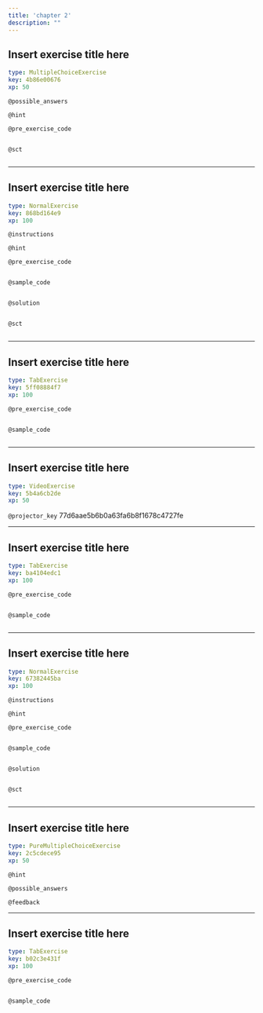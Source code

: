 ```yaml
---
title: 'chapter 2'
description: ""
---
```


## Insert exercise title here

```yaml
type: MultipleChoiceExercise
key: 4b86e00676
xp: 50
```



`@possible_answers`


`@hint`


`@pre_exercise_code`
```{python}

```

`@sct`
```{python}

```

---

## Insert exercise title here

```yaml
type: NormalExercise
key: 868bd164e9
xp: 100
```



`@instructions`


`@hint`


`@pre_exercise_code`
```{python}

```

`@sample_code`
```{sql}

```

`@solution`
```{sql}

```

`@sct`
```{python}

```

---

## Insert exercise title here

```yaml
type: TabExercise
key: 5ff08884f7
xp: 100
```



`@pre_exercise_code`
```{python}

```

`@sample_code`
```{sql}

```

---

## Insert exercise title here

```yaml
type: VideoExercise
key: 5b4a6cb2de
xp: 50
```

`@projector_key`
77d6aae5b6b0a63fa6b8f1678c4727fe

---

## Insert exercise title here

```yaml
type: TabExercise
key: ba4104edc1
xp: 100
```



`@pre_exercise_code`
```{python}

```

`@sample_code`
```{sql}

```

---

## Insert exercise title here

```yaml
type: NormalExercise
key: 67382445ba
xp: 100
```



`@instructions`


`@hint`


`@pre_exercise_code`
```{python}

```

`@sample_code`
```{sql}

```

`@solution`
```{sql}

```

`@sct`
```{python}

```

---

## Insert exercise title here

```yaml
type: PureMultipleChoiceExercise
key: 2c5cdece95
xp: 50
```



`@hint`


`@possible_answers`


`@feedback`


---

## Insert exercise title here

```yaml
type: TabExercise
key: b02c3e431f
xp: 100
```



`@pre_exercise_code`
```{python}

```

`@sample_code`
```{sql}

```
